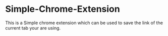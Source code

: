 # Simple-Chrome-Extension
 This is a Simple chrome extension which can be used to save the link of the current tab your are using.  
